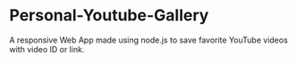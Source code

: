 # Personal-Youtube-Gallery
A responsive Web App made using node.js to save favorite YouTube videos with video ID or link.
